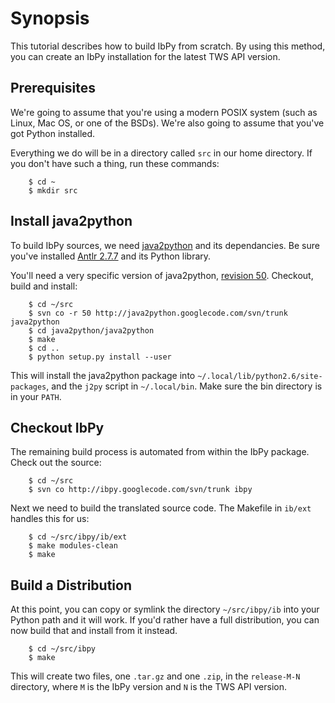 # Synopsis #

This tutorial describes how to build IbPy from scratch.  By using this
method, you can create an IbPy installation for the latest TWS API
version.


## Prerequisites ##

We're going to assume that you're using a modern POSIX system (such as
Linux, Mac OS, or one of the BSDs).  We're also going to assume that
you've got Python installed.

Everything we do will be in a directory called `src` in our home
directory.  If you don't have such a thing, run these commands:

```
    $ cd ~
    $ mkdir src
```


## Install java2python ##

To build IbPy sources, we need [java2python](http://code.google.com/p/java2python/) and its dependancies.  Be sure you've installed
[Antlr 2.7.7](http://www.antlr2.org/) and its Python library.

You'll need a very specific version of java2python, [revision 50](https://code.google.com/p/ibpy/source/detail?r=50).
Checkout, build and install:

```
    $ cd ~/src
    $ svn co -r 50 http://java2python.googlecode.com/svn/trunk java2python
    $ cd java2python/java2python
    $ make
    $ cd ..
    $ python setup.py install --user
```

This will install the java2python package into
`~/.local/lib/python2.6/site-packages`, and the `j2py` script in
`~/.local/bin`.  Make sure the bin directory is in your `PATH`.

## Checkout IbPy ##

The remaining build process is automated from within the IbPy package.
Check out the source:

```
    $ cd ~/src
    $ svn co http://ibpy.googlecode.com/svn/trunk ibpy
```


Next we need to build the translated source code. The Makefile in
`ib/ext` handles this for us:

```
    $ cd ~/src/ibpy/ib/ext
    $ make modules-clean
    $ make
```

## Build a Distribution ##

At this point, you can copy or symlink the directory `~/src/ibpy/ib`
into your Python path and it will work.  If you'd rather have a full
distribution, you can now build that and install from it instead.

```
    $ cd ~/src/ibpy
    $ make
```

This will create two files, one `.tar.gz` and one `.zip`, in the
`release-M-N` directory, where `M` is the IbPy version and `N` is the TWS
API version.